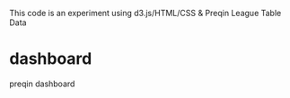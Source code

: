 This code is an experiment using d3.js/HTML/CSS & Preqin League Table Data
# dashboard
preqin dashboard
